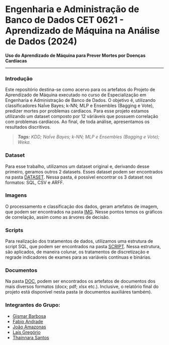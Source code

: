 # Engenharia e Administração de Banco de Dados CET 0621 - Aprendizado de Máquina na Análise de Dados (2024)
**Uso do Aprendizado de Máquina para Prever Mortes por Doenças Cardíacas**

------



### Introdução

Este repositório destina-se como acervo para os artefatos do Projeto de Aprendizado de Máquina executado no curso de Especialização em Engenharia e Administração de Banco de Dados. O objetivo é, utilizando classificadores NaÍve Bayes; k-NN; MLP e Ensembles (Bagging e Vote), predizer mortes por problemas cardíacos. Para esse projeto estamos utilizando um dataset composto por 12 váriáveis que possuem correlação com problemas cardíacos. Ao final, de toda análise, apresentamos os resultados discritivos.

> ***Tags:** KDD; NaÍve Bayes; k-NN; MLP e Ensembles (Bagging e Vote); Weka.*



### Dataset

Para esse trabalho, utilizamos um dataset original e, derivando desse primeiro, geramos outros 2 datasets. Esses dataset podem ser encontrados na pasta [DATASET](https://github.com/gismarb/heart_attack_machine_learning/tree/main/DATASET). Nessa pasta, é possível encontrar os 3 dataset nos formatos: SQL, CSV e ARFF.



### Imagens

O processamento  e classificação dos dados, geram artefatos de imagem, que podem ser encontrados na pasta [IMG](https://github.com/gismarb/heart_attack_data_miner/tree/main/IMG). Nesse pontos temos os gráficos de correlação, assim como as árvores de decisão. 



### Scripts

Para realização dos tratamentos de dados, utilizamos uma estrutura de script SQL, que podem ser encontrados na pasta [SCRIPT](https://github.com/gismarb/heart_attack_machine_learning/tree/main/SCRIPT). Nessa estrutura, são aplicados, de maneira colunar, os tratamentos de discretização e regrade indicadores de exames para as variáveis contínuas e binárias.



### Documentos

Na pasta [DOC](https://github.com/gismarb/heart_attack_machine_learning/tree/main/DOC), podem ser encontrados os artefatos de documentos dos mais diversos formatos (docx; pdf; xlsx etc.). Inclusive, o relatório final do projeto está disponível nesta pasta (e documentos auxiliáres também).



### Integrantes do Grupo:

- [Gismar Barbosa](https://www.linkedin.com/in/gismar/)
- [Fabio Andrade](https://www.linkedin.com/in/fabio-andrade-93440594/)
- [João Amazonas](https://www.linkedin.com/in/joao-amazonas/)
- [Laís Gregório](https://www.linkedin.com/in/la%C3%ADs-fernanda-gregorio-8407451b7/)
- [Thainnara Santos](https://www.linkedin.com/in/thainnara-santos-a41816162/)
